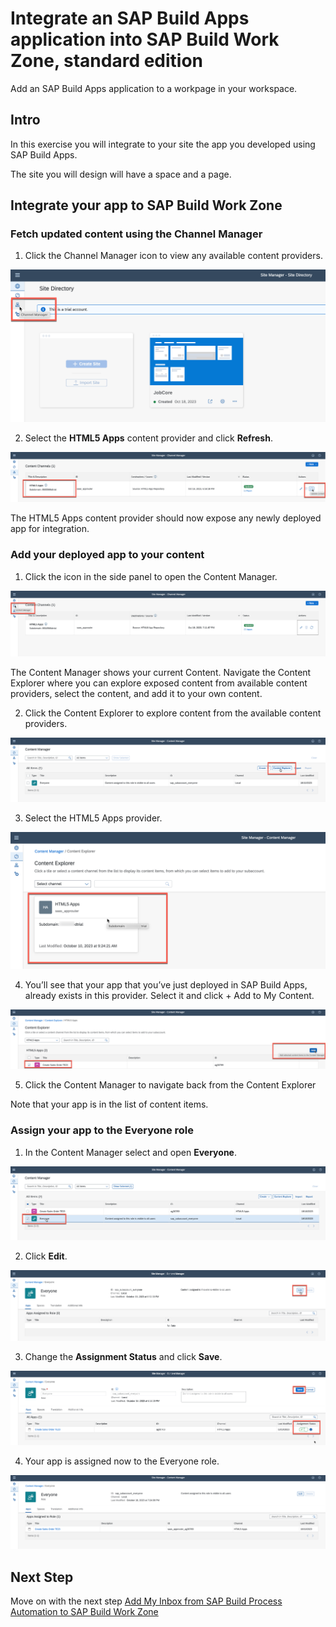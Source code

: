 
# Integrate an SAP Build Apps application into SAP Build Work Zone, standard edition
<!-- description --> Add an SAP Build Apps application to a workpage in your workspace.


## Intro
In this exercise you will integrate to your site the app you developed using SAP Build Apps.

The site you will design will have a space and a page.


## Integrate your app to SAP Build Work Zone

### Fetch updated content using the Channel Manager

1. Click the Channel Manager icon to view any available content providers.

![Work Zone](1.png)

2. Select the **HTML5 Apps** content provider and click **Refresh**.

![Work Zone](2.png)

The HTML5 Apps content provider should now expose any newly deployed app for integration.

### Add your deployed app to your content
1. Click the icon in the side panel to open the Content Manager.

![Work Zone](3.png)

The Content Manager shows your current Content. Navigate the Content Explorer where you can explore exposed content from available content providers, select the content, and add it to your own content.

2.  Click the Content Explorer to explore content from the available content providers.

![Work Zone](4.png)

3.  Select the HTML5 Apps provider.

![Work Zone](5.png)

4.  You’ll see that your app that you’ve just deployed in SAP Build Apps, already exists in this provider. Select it and click + Add to My Content.

![Work Zone](6.png)

5. Click the Content Manager to navigate back from the Content Explorer


Note that your app is in the list of content items.



### Assign your app to the Everyone role

1. In the Content Manager select and open **Everyone**.

![Work Zone](7.png)

2. Click **Edit**.

![Work Zone](8.png)

3. Change the **Assignment Status** and click **Save**.

![Work Zone](9.png)


4. Your app is assigned now to the Everyone role.

![Work Zone](10.png)

## Next Step
Move on with the next step [Add My Inbox from SAP Build Process Automation to SAP Build Work Zone](/exercises/3_Build_Work_Zone/3_spa-configure-workzone/AddMyInboxWZ.md)